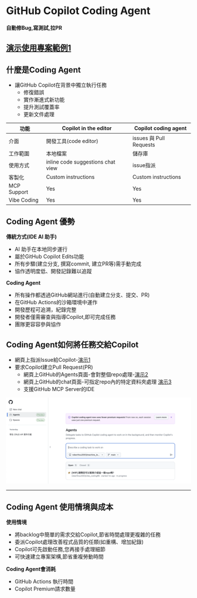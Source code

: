 # GitHub Copilot Coding Agent
**自動修Bug,寫測試,拉PR**

## [演示使用專案範例1](../../vibe_coding範例樣版)


## 什麼是Coding Agent

- 讓GitHub Copilot在背景中獨立執行任務
	- 修復錯誤
	- 實作漸進式新功能
	- 提升測試覆蓋率
	- 更新文件處理


| 功能 | Copilot in the editor | Copilot coding agent |
|--- |--- |--- |
| 介面 | 開發工具(code editor)  | issues 與 Pull Requests |
| 工作範圍 | 本地檔案 | 儲存庫 |
| 使用方式 | inline code suggestions chat view | issue指派 |
| 客製化 | Custom instructions | Custom instructions |
| MCP Support | Yes | Yes |
| Vibe Coding | Yes | Yes |


## Coding Agent 優勢

**傳統方式(IDE AI 助手)**

- AI 助手在本地同步運行
- 屬於GitHub Copilot Edits功能
- 所有步驟(建立分支, 撰寫commit, 建立PR等)需手動完成
- 協作透明度低、開發記錄難以追蹤

**Coding Agent**

- 所有操作都透過GitHub網站進行(自動建立分支、提交、PR)
- 在GitHub Actions的沙箱環境中運作
- 開發歷程可追溯，紀錄完整
- 開發者僅需審查與指導Copilot,即可完成任務
- 團隊更容容參與協作

## Coding Agent如何將任務交給Copilot

- 網頁上指派Issue給Copilot-[演示1](#演示1流程)
- 要求Copilot建立Pull Request(PR)
	- 網頁上GitHub的Agents頁面-會對整個repo處理-[演示2](#演示2流程)
	- 網頁上GitHub的chat頁面-可指定repo內的特定資料夾處理 [演示3](#演示3流程)
	- 支援GitHub MCP Server的IDE

![](./images/pic1.png)

---

## Coding Agent 使用情境與成本
**使用情境**
- 將backlog中簡單的需求交給Copilot,節省時間處理更複雜的任務
- 委派Copilot處理改善程式品質的任類(如重構、增加紀錄)
- Copilot可先啟動任務,您再接手處理細節
- 可快速建立專案架構,節省重複勞動時間

**Coding Agent會消耗**
- GitHub Actions 執行時間
- Copilot Premium請求數量
